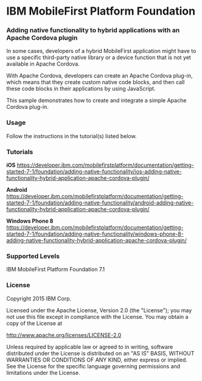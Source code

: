 IBM MobileFirst Platform Foundation
===
### Adding native functionality to hybrid applications with an Apache Cordova plugin
In some cases, developers of a hybrid MobileFirst application might have to use a specific third-party native library or a device function that is not yet available in Apache Cordova.

With Apache Cordova, developers can create an Apache Cordova plug-in, which means that they create custom native code blocks, and then call these code blocks in their applications by using JavaScript.

This sample demonstrates how to create and integrate a simple Apache Cordova plug-in.

### Usage
Follow the instructions in the tutorial(s) listed below.

### Tutorials
**iOS**
https://developer.ibm.com/mobilefirstplatform/documentation/getting-started-7-1/foundation/adding-native-functionality/ios-adding-native-functionality-hybrid-application-apache-cordova-plugin/

**Android**
https://developer.ibm.com/mobilefirstplatform/documentation/getting-started-7-1/foundation/adding-native-functionality/android-adding-native-functionality-hybrid-application-apache-cordova-plugin/

**Windows Phone 8**
https://developer.ibm.com/mobilefirstplatform/documentation/getting-started-7-1/foundation/adding-native-functionality/windows-phone-8-adding-native-functionality-hybrid-application-apache-cordova-plugin/

### Supported Levels
IBM MobileFirst Platform Foundation 7.1

### License
Copyright 2015 IBM Corp.

Licensed under the Apache License, Version 2.0 (the "License");
you may not use this file except in compliance with the License.
You may obtain a copy of the License at

http://www.apache.org/licenses/LICENSE-2.0

Unless required by applicable law or agreed to in writing, software
distributed under the License is distributed on an "AS IS" BASIS,
WITHOUT WARRANTIES OR CONDITIONS OF ANY KIND, either express or implied.
See the License for the specific language governing permissions and
limitations under the License.
